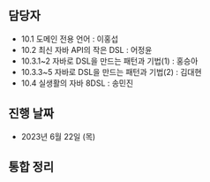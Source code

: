 ## 담당자

- 10.1 도메인 전용 언어 : 이홍섭
- 10.2 최신 자바 API의 작은 DSL : 어정윤
- 10.3.1~2 자바로 DSL을 만드는 패턴과 기법(1) : 홍승아
- 10.3.3~5 자바로 DSL을 만드는 패턴과 기법(2) : 김대현
- 10.4 실생활의 자바 8DSL : 송민진

## 진행 날짜
- 2023년 6월 22일 (목)

## 통합 정리